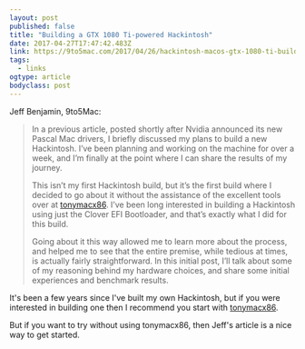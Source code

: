 ```yaml
---
layout: post 
published: false 
title: "Building a GTX 1080 Ti-powered Hackintosh" 
date: 2017-04-27T17:47:42.483Z 
link: https://9to5mac.com/2017/04/26/hackintosh-macos-gtx-1080-ti-build-performance-video-part-1/ 
tags:
  - links
ogtype: article 
bodyclass: post 
---
```


Jeff Benjamin, 9to5Mac:

> In a previous article, posted shortly after Nvidia announced its new Pascal Mac drivers, I briefly discussed my plans to build a new Hackintosh. I’ve been planning and working on the machine for over a week, and I’m finally at the point where I can share the results of my journey.
> 
> This isn’t my first Hackintosh build, but it’s the first build where I decided to go about it without the assistance of the excellent tools over at [tonymacx86](https://www.tonymacx86.com/). I’ve been long interested in building a Hackintosh using just the Clover EFI Bootloader, and that’s exactly what I did for this build.
> 
> Going about it this way allowed me to learn more about the process, and helped me to see that the entire premise, while tedious at times, is actually fairly straightforward. In this initial post, I’ll talk about some of my reasoning behind my hardware choices, and share some initial experiences and benchmark results.

It's been a few years since I've built my own Hackintosh, but if you were interested in building one then I recommend you start with [tonymacx86](https://www.tonymacx86.com/).

But if you want to try without using tonymacx86, then Jeff's article is a nice way to get started.